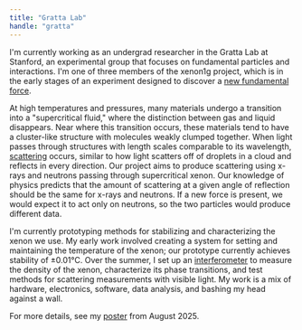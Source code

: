 ```yaml
---
title: "Gratta Lab"
handle: "gratta"
---
```


I'm currently working as an undergrad researcher in the Gratta Lab at Stanford, an experimental group that focuses on fundamental particles and interactions. I'm one of three members of the xenon1g project, which is in the early stages of an experiment designed to discover a <a href="https://backreaction.blogspot.com/2021/07/whats-fifth-force.html">new fundamental force</a>.

At high temperatures and pressures, many materials undergo a transition into a "supercritical fluid," where the distinction between gas and liquid disappears. Near where this transition occurs, these materials tend to have a cluster-like structure with molecules weakly clumped together. When light passes through structures with length scales comparable to its wavelength, <a href="https://en.wikipedia.org/wiki/Mie_scattering">scattering</a> occurs, similar to how light scatters off of droplets in a cloud and reflects in every direction. Our project aims to produce scattering using x-rays and neutrons passing through supercritical xenon. Our knowledge of physics predicts that the amount of scattering at a given angle of reflection should be the same for x-rays and neutrons. If a new force is present, we would expect it to act only on neutrons, so the two particles would produce different data.

I'm currently prototyping methods for stabilizing and characterizing the xenon we use. My early work involved creating a system for setting and maintaining the temperature of the xenon; our prototype currently achieves stability of ±0.01°C. Over the summer, I set up an <a href="https://en.wikipedia.org/wiki/Mach%E2%80%93Zehnder_interferometer">interferometer</a> to measure the density of the xenon, characterize its phase transitions, and test methods for scattering measurements with visible light. My work is a mix of hardware, electronics, software, data analysis, and bashing my head against a wall. 

For more details, see my <a href="/static/images/gratta-poster.pdf">poster</a> from August 2025.